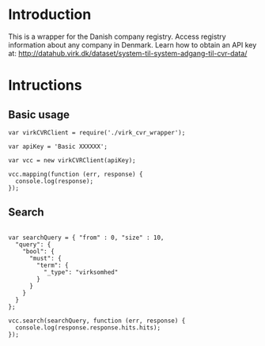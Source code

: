 # Introduction
This is a wrapper for the Danish company registry. Access registry information about any company in Denmark. Learn how to obtain an API key at: http://datahub.virk.dk/dataset/system-til-system-adgang-til-cvr-data/

# Intructions

## Basic usage
```
var virkCVRClient = require('./virk_cvr_wrapper');

var apiKey = 'Basic XXXXXX';

var vcc = new virkCVRClient(apiKey);

vcc.mapping(function (err, response) {
  console.log(response);
});

```


## Search
```

var searchQuery = { "from" : 0, "size" : 10,
  "query": {
    "bool": {
      "must": {
        "term": {
          "_type": "virksomhed"
        }
      }
    }
  }
};

vcc.search(searchQuery, function (err, response) {
  console.log(response.response.hits.hits);
});

```